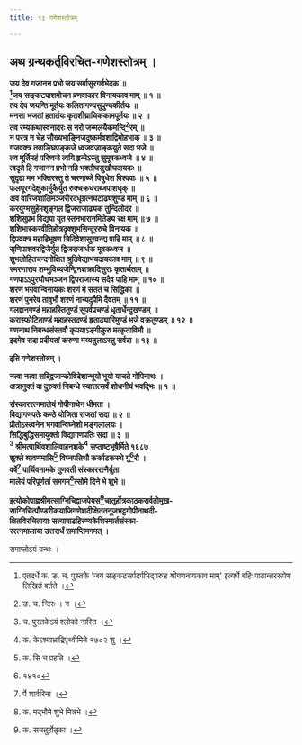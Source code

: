 ```yaml
---
title: १३ गणेशस्तोत्रम्

---
```

## अथ ग्रन्थकर्तृविरचित-गणेशस्तोत्रम् ।

**जय देव गजानन प्रभो जय सर्वासुरगर्वभेदक ॥  
[^1]जय सङ्कटपाशमोचन प्रणवाकार विनायकाव माम् ॥ १ ॥  
तव देव जयन्ति मूर्तयः कलितागण्यसुपुण्यकीर्तयः ॥  
मनसा भजतां हतार्तयः कृतशीघ्राधिककामपूर्तयः ॥ २ ॥  
तव रम्यकथास्वनादरः स नरो जन्मलयैकमन्दि[^2]रम् ॥  
न परत्र न चेह सौख्यभाङ्निजदुष्कर्मवशाद्विमोहभाक् ॥ ३ ॥  
गजवक्त्र तवाङ्घ्रिपङ्कजे ध्वजवज्राङ्कयुते सदा भजे ॥  
तव मूर्तिमहं परिष्वजे त्वयि हृन्मेऽस्तु सुमूषकध्वजे ॥ ४ ॥  
त्वदृते हि गजानन प्रभो नहि भक्तौघसुखौघदायकः ॥  
सुदृढा मम भक्तिरस्तु ते चरणाब्जे विषुधेश विश्वपाः ॥ ५ ॥  
फलपूरगदेक्षुकार्मुकैर्युत रुक्चक्रधराब्जपाशधृक् ॥  
अव वारिजशालिमञ्जरीरदधृग्रत्नघटाढ्यशुण्ड माम् ॥ ६ ॥  
करयुग्मसुहेमशृङ्गल द्विजराजाढ्यक तुन्दिलोदर ॥  
शशिसुप्रभ विद्यया युत स्तनभारानमितेड्य रक्ष माम् ॥ ७ ॥  
शशिभास्करवीतिहोत्रदृक्शुभसिन्दूररुचे विनायक ॥  
द्विपवक्त्र महाहिभूषण त्रिदिवेशासुरवन्द्य पाहि माम् ॥ ८ ॥  
सृणिपाशवरद्विजैर्युत द्विजराजार्धक मूषकध्वज ॥  
शुभलोहितचन्दनोक्षित श्रुतिवेद्याभयदायकाव माम् ॥ ९ ॥  
स्मरणात्तव शम्भुविध्यजेन्द्विनशक्रादिसुराः कृतार्थताम् ॥  
गणपाऽऽपुरघौघभञ्जन द्विपराजास्य सदैव पाहि माम् ॥ १० ॥  
शरणं भगवान्विनायकः शरणं मे सततं च सिद्धिका ॥  
शरणं पुनरेव तावुभौ शरणं नान्यदुपैमि दैवतम् ॥ ११ ॥  
गलद्दानगण्डं महाहस्तितुण्डं सुपर्वप्रचण्डं धृतार्धेन्दुखण्डम् ॥  
करास्फोटिताण्डं महाहस्तदण्डं हृताढ्यारिमुण्डं भजे वक्रतुण्डम् ॥ १२ ॥  
गणनाथ निबन्धसंस्तवौ कृपयाऽङ्गीकुरु मत्कृताविमौ ॥  
इदमेव सदा प्रदीयतां करुणा मय्यतुलाऽस्तु सर्वदा ॥ १३ ॥**

**इति गणेशस्तोत्रम् ।**

**नत्वा नत्वा सद्द्विजान्कोविदेशान्भूयो भूयो याचते गोपिनाथः ।  
अत्रानुक्तं वा दुरुक्तं निबन्धे स्यात्तत्सर्वं शोधनीयं भवद्भिः ॥ १ ॥**

**संस्काररत्नमालेयं गोपीनाथेन धीमता ।  
विद्यागणपतेः कण्ठे योजिता राजतां सदा ॥ २ ॥  
प्रीतोऽस्त्वनेन भगवान्विघ्नेशो मङ्गलालयः ।  
सिद्धिबुद्धिसमायुक्तो विद्यागणपतिः सदा ॥ ३ ॥  
[^3] श्रीमत्पार्थिवशालिवाहनशके[^4] सप्ताष्टभूषैर्मिते १६८७  
शुक्ले श्रावणमासि[^5] विघ्नपतिथौ कर्काटकस्थे गु[^6]रौ ।  
वर्षे[^7] पार्थिवनामके गुणवती संस्काररत्नैर्युता  
मालेयं परिपूर्णतां समगम[^8]त्सोमे दिने भे शुभे ॥**

**इत्योकोपाह्वश्रीमत्साग्निचिद्वाजपेयस[^9]चातुर्होत्रकाठकसर्वतोमुख-  
साग्निचित्पौण्डरीकयाजिगणेशदीक्षिततनूजभट्टगोपीनाथदी-  
क्षितविरचितायाः सत्याषाढहिरण्यकेशिस्मार्तसंस्का-  
ररत्नमालाया उत्तरार्धं समाप्तिमगमत् ।**

समाप्तोऽयं ग्रन्थः ।



[^1]: एतदर्धे क. ङ. च. पुस्तके 'जय सङ्कटसर्पदर्पभिद्गरुड श्रीगणनायकाव माम्' इत्यर्घे बहिः पाठान्तररूपेण लिखितं वर्तते ।

[^2]: ङ. च. न्दिरः । न ।

[^3]: च. पुस्तकेऽयं श्लोको नास्ति ।

[^4]: क. केऽश्ब्यभ्राद्रिपृथ्वीमिते १७०२ शु ।

[^5]: क. सि च प्रहति ।

[^6]: १४१०

[^7]: र्पे शार्वरिना ।

[^8]: क. मद्भौमे शुभे मित्रभे ।

[^9]: क. सचतुर्होतृका ।